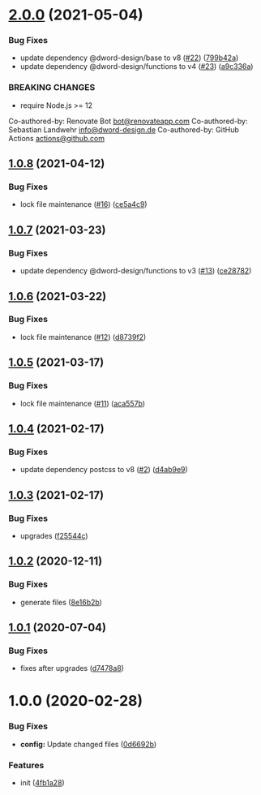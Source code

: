 # [2.0.0](https://github.com/dword-design/postcss-link-area/compare/v1.0.8...v2.0.0) (2021-05-04)


### Bug Fixes

* update dependency @dword-design/base to v8 ([#22](https://github.com/dword-design/postcss-link-area/issues/22)) ([799b42a](https://github.com/dword-design/postcss-link-area/commit/799b42ad2e52646ef63f24774cbce91e118a30d6))
* update dependency @dword-design/functions to v4 ([#23](https://github.com/dword-design/postcss-link-area/issues/23)) ([a9c336a](https://github.com/dword-design/postcss-link-area/commit/a9c336a3f91645e4d2c05c12de5382250f90d691))


### BREAKING CHANGES

* require Node.js >= 12

Co-authored-by: Renovate Bot <bot@renovateapp.com>
Co-authored-by: Sebastian Landwehr <info@dword-design.de>
Co-authored-by: GitHub Actions <actions@github.com>

## [1.0.8](https://github.com/dword-design/postcss-link-area/compare/v1.0.7...v1.0.8) (2021-04-12)


### Bug Fixes

* lock file maintenance ([#16](https://github.com/dword-design/postcss-link-area/issues/16)) ([ce5a4c9](https://github.com/dword-design/postcss-link-area/commit/ce5a4c9714e6e5df41e06aac38d7a8e737e3130d))

## [1.0.7](https://github.com/dword-design/postcss-link-area/compare/v1.0.6...v1.0.7) (2021-03-23)


### Bug Fixes

* update dependency @dword-design/functions to v3 ([#13](https://github.com/dword-design/postcss-link-area/issues/13)) ([ce28782](https://github.com/dword-design/postcss-link-area/commit/ce28782a6b6c6293e3e4612e416505af0d909851))

## [1.0.6](https://github.com/dword-design/postcss-link-area/compare/v1.0.5...v1.0.6) (2021-03-22)


### Bug Fixes

* lock file maintenance ([#12](https://github.com/dword-design/postcss-link-area/issues/12)) ([d8739f2](https://github.com/dword-design/postcss-link-area/commit/d8739f289dfe0dfcfd4ee143e47e8aceb25bef5f))

## [1.0.5](https://github.com/dword-design/postcss-link-area/compare/v1.0.4...v1.0.5) (2021-03-17)


### Bug Fixes

* lock file maintenance ([#11](https://github.com/dword-design/postcss-link-area/issues/11)) ([aca557b](https://github.com/dword-design/postcss-link-area/commit/aca557b0e03c154bf39ad4bbb7c0caee87a02a15))

## [1.0.4](https://github.com/dword-design/postcss-link-area/compare/v1.0.3...v1.0.4) (2021-02-17)


### Bug Fixes

* update dependency postcss to v8 ([#2](https://github.com/dword-design/postcss-link-area/issues/2)) ([d4ab9e9](https://github.com/dword-design/postcss-link-area/commit/d4ab9e9375c5594743473187795b28e9c44ebfb4))

## [1.0.3](https://github.com/dword-design/postcss-link-area/compare/v1.0.2...v1.0.3) (2021-02-17)


### Bug Fixes

* upgrades ([f25544c](https://github.com/dword-design/postcss-link-area/commit/f25544c365bc20f5bd9c2046e5f3b4dbd5be848e))

## [1.0.2](https://github.com/dword-design/postcss-link-area/compare/v1.0.1...v1.0.2) (2020-12-11)


### Bug Fixes

* generate files ([8e16b2b](https://github.com/dword-design/postcss-link-area/commit/8e16b2bb5077e672efa82cfa79e02f03d5916b40))

## [1.0.1](https://github.com/dword-design/postcss-link-area/compare/v1.0.0...v1.0.1) (2020-07-04)


### Bug Fixes

* fixes after upgrades ([d7478a8](https://github.com/dword-design/postcss-link-area/commit/d7478a8f4e6662d9340d04fe43d67351a2bdd127))

# 1.0.0 (2020-02-28)


### Bug Fixes

* **config:** Update changed files ([0d6692b](https://github.com/dword-design/postcss-link-area/commit/0d6692ba14ea720d325a9428ba8ff8e536e44ce4))


### Features

* init ([4fb1a28](https://github.com/dword-design/postcss-link-area/commit/4fb1a28fc78d7292180084d787037c0c7806996a))
